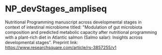 # NP_devStages_ampliseq
Nutritional Programming manuscript across developmental stages in context of intestinal microbiome titled: "Modulation of gut microbiota composition and predicted metabolic capacity after nutritional programming with a plant-rich diet in Atlantic salmon (Salmo salar): Insights across developmental stages".
Preprint link: https://www.researchsquare.com/article/rs-3857255/v1
